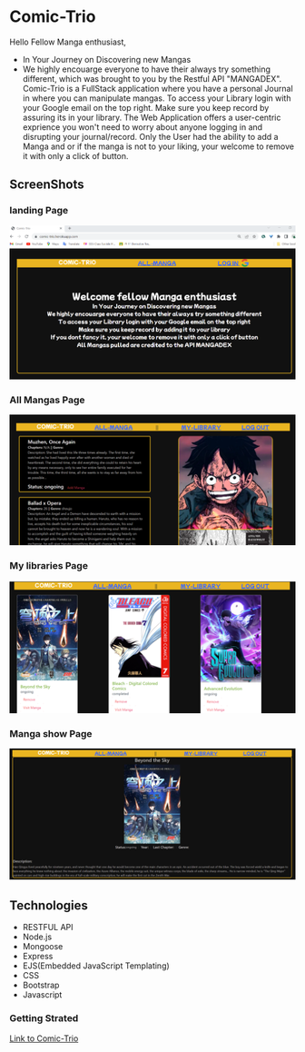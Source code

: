 # Comic-Trio
Hello Fellow Manga enthusiast,
- In Your Journey on Discovering new Mangas
- We highly encouarge everyone to have their always try something different, which was brought to you by the Restful API "MANGADEX".
Comic-Trio is a FullStack application where you have a personal Journal in where you can manipulate mangas. To access your Library login with your Google email on the top right. Make sure you keep record by assuring its in your library. The Web Application offers a user-centric exprience you won't need to worry about anyone logging in and disrupting your journal/record. Only the User had the ability to add a Manga and or if the manga is not to your liking, your welcome to remove it with only a click of button.
## ScreenShots
### landing Page
![image](LandingPage.png)
### All Mangas Page
![image](AllMangasPage.png)
### My libraries Page
![image](MyLibrariespage.png)
### Manga show Page
![image](MangaShowPage.png)

## Technologies
- RESTFUL API
- Node.js
- Mongoose
- Express
- EJS(Embedded JavaScript Templating)
- CSS
- Bootstrap
- Javascript

### Getting Strated
<a href="https://comic-trio.herokuapp.com/" target="_blank"> Link to Comic-Trio</a>
